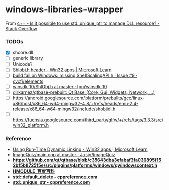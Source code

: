 windows-libraries-wrapper
=========================
From [c++ - Is it possible to use std::unique_ptr to manage DLL resource? - Stack Overflow](https://stackoverflow.com/questions/31692871/is-it-possible-to-use-stdunique-ptr-to-manage-dll-resource)

### TODOs
- [x] shcore.dll
- [ ] generic library
- [ ] Unicode?
- [ ] [Shlobj.h header - Win32 apps | Microsoft Learn](https://learn.microsoft.com/en-us/windows/win32/api/shlobj/)
- [ ] [build fail on Windows: missing ShellScalingAPI.h · Issue #9 · cycfi/elements](https://github.com/cycfi/elements/issues/9)
- [ ] [winsdk-10/ShlObj.h at master · tpn/winsdk-10](https://github.com/tpn/winsdk-10/blob/master/Include/10.0.10240.0/um/ShlObj.h)
- [ ] [dirkarnez/qtbase-prebuilt: Qt Base (Core, Gui, Widgets, Network, ...)](https://github.com/dirkarnez/qtbase-prebuilt)
- [ ] https://android.googlesource.com/platform/prebuilts/gcc/linux-x86/host/x86_64-w64-mingw32-4.8/+/refs/heads/emu-2.4-release/x86_64-w64-mingw32/include/shobjidl.h
- [ ] https://fuchsia.googlesource.com/third_party/glfw/+/refs/tags/3.3.3/src/win32_platform.h

### Reference
- [Using Run-Time Dynamic Linking - Win32 apps | Microsoft Learn](https://learn.microsoft.com/en-us/windows/win32/dlls/using-run-time-dynamic-linking)
- [ImageQuiz/main.cpp at master · Jasig/ImageQuiz](https://github.com/Jasig/ImageQuiz/blob/master/Image-Labeler/main.cpp)
- **https://github.com/qt/qtbase/blob/c35643dba3efabaf3fa036895f152bf5b8725f5e/src/plugins/platforms/windows/qwindowscontext.h**
- [**HMODULE_百度百科**](https://baike.baidu.hk/item/HMODULE/2702324)
- [**std::default_delete - cppreference.com**](https://en.cppreference.com/w/cpp/memory/default_delete)
- [**std::unique_ptr - cppreference.com**](https://en.cppreference.com/w/cpp/memory/unique_ptr)
